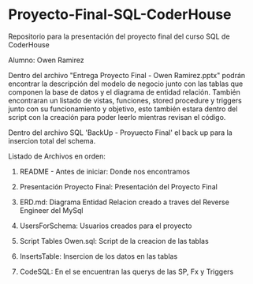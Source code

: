# Proyecto-Final-SQL-CoderHouse
Repositorio para la presentación del proyecto final del curso SQL de CoderHouse




Alumno: Owen Ramirez

Dentro del archivo "Entrega Proyecto Final - Owen Ramirez.pptx" podrán encontrar la descripción del modelo de negocio junto con las tablas que componen la base de datos y el diagrama de entidad relación. También encontraran un listado de vistas, funciones, stored procedure y triggers junto con su funcionamiento y objetivo, esto también estara dentro del script con la creación para poder leerlo mientras revisan el código.

Dentro del archivo SQL 'BackUp - Proyuecto Final' el back up para la insercion total del schema.

Listado de Archivos en orden:

1) README - Antes de iniciar: Donde nos encontramos

2) Presentación Proyecto Final: Presentación del Proyecto Final

3) ERD.md: Diagrama Entidad Relacion creado a traves del Reverse Engineer del MySql

4) UsersForSchema: Usuarios creados para el proyecto

5) Script Tables Owen.sql: Script de la creacion de las tablas

6) InsertsTable: Insercion de los datos en las tablas

7) CodeSQL: En el se encuentran las querys de las SP, Fx y Triggers
